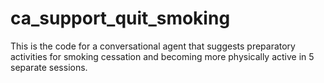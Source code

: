 # ca_support_quit_smoking

This is the code for a conversational agent that suggests preparatory activities for smoking cessation and becoming more physically active in 5 separate sessions.